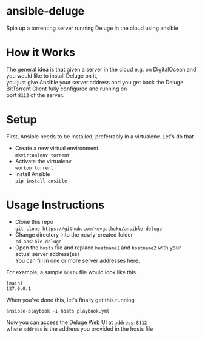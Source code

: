 # ansible-deluge
Spin up a torrenting server running Deluge in the cloud using ansible

# How it Works
The general idea is that given a server in the cloud e.g. on DigitalOcean and you would like to install Deluge on it,    
you just give Ansible your server address and you get back the Deluge BitTorrent Client fully configured and running on    
port `8112` of the server.

# Setup
First, Ansible needs to be installed, preferrably in a virtualenv. Let's do that

- Create a new virtual environment.    
`mkvirtualenv torrent`
- Activate the virtualenv    
`workon torrent`
- Install Ansible    
`pip install ansible`

# Usage Instructions

- Clone this repo    
`git clone https://github.com/kevgathuku/ansible-deluge`
- Change directory into the newly-created folder     
`cd ansible-deluge`
- Open the `hosts` file and replace `hostname1` and `hostname2` with your actual server address(es)    
You can fill in one or more server addresses here.

For example, a sample `hosts` file would look like this

```
[main]
127.0.0.1
```

When you've done this, let's finally get this running
```shell
ansible-playbook -i hosts playbook.yml
```

Now you can access the Deluge Web UI at `address:8112`     
where `address` is the address you provided in the hosts file
